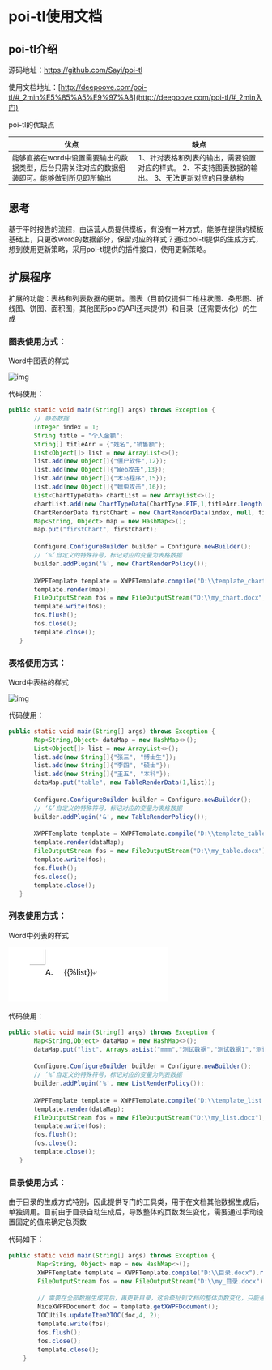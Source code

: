 # poi-tl使用文档

## poi-tl介绍

源码地址：https://github.com/Sayi/poi-tl

使用文档地址：[http://deepoove.com/poi-tl/#_2min%E5%85%A5%E9%97%A8](http://deepoove.com/poi-tl/#_2min入门)

poi-tl的优缺点

| 优点                                                         | 缺点                                                         |
| ------------------------------------------------------------ | ------------------------------------------------------------ |
| 能够直接在word中设置需要输出的数据类型，后台只需关注对应的数据组装即可。能够做到所见即所输出 | 1、针对表格和列表的输出，需要设置对应的样式。   2、不支持图表数据的输出。   3、无法更新对应的目录结构 |

## 思考

基于平时报告的流程，由运营人员提供模板，有没有一种方式，能够在提供的模板基础上，只更改word的数据部分，保留对应的样式？通过poi-tl提供的生成方式，想到使用更新策略，采用poi-tl提供的插件接口，使用更新策略。

## 扩展程序

扩展的功能：表格和列表数据的更新。图表（目前仅提供二维柱状图、条形图、折线图、饼图、面积图，其他图形poi的API还未提供）和目录（还需要优化）的生成

 

### 图表使用方式：

Word中图表的样式

![img](./images/clip_image002.jpg)

代码使用：

 ```java
public static void main(String[] args) throws Exception {
        // 静态数据
        Integer index = 1;
        String title = "个人金额";
        String[] titleArr = {"姓名","销售额"};
        List<Object[]> list = new ArrayList<>();
        list.add(new Object[]{"僵尸软件",12});
        list.add(new Object[]{"Web攻击",13});
        list.add(new Object[]{"木马程序",15});
        list.add(new Object[]{"蠕虫攻击",16});
        List<ChartTypeData> chartList = new ArrayList<>();
        chartList.add(new ChartTypeData(ChartType.PIE,1,titleArr.length - 1));
        ChartRenderData firstChart = new ChartRenderData(index, null, titleArr, list, chartList);
        Map<String, Object> map = new HashMap<>();
        map.put("firstChart", firstChart);

        Configure.ConfigureBuilder builder = Configure.newBuilder();
        // ‘%’自定义的特殊符号，标记对应的变量为表格数据
        builder.addPlugin('%', new ChartRenderPolicy());

        XWPFTemplate template = XWPFTemplate.compile("D:\\template_chart.docx", builder.build());
        template.render(map);
        FileOutputStream fos = new FileOutputStream("D:\\my_chart.docx");
        template.write(fos);
        fos.flush();
        fos.close();
        template.close();
    }
 ```



### 表格使用方式：

Word中表格的样式

![img](./images/clip_image004.jpg)

代码使用：

 ```java
public static void main(String[] args) throws Exception {
        Map<String,Object> dataMap = new HashMap<>();
        List<Object[]> list = new ArrayList<>();
        list.add(new String[]{"张三", "博士生"});
        list.add(new String[]{"李四", "硕士"});
        list.add(new String[]{"王五", "本科"});
        dataMap.put("table", new TableRenderData(1,list));

        Configure.ConfigureBuilder builder = Configure.newBuilder();
        // ‘&’自定义的特殊符号，标记对应的变量为表格数据
        builder.addPlugin('&', new TableRenderPolicy());

        XWPFTemplate template = XWPFTemplate.compile("D:\\template_table.docx", builder.build());
        template.render(dataMap);
        FileOutputStream fos = new FileOutputStream("D:\\my_table.docx");
        template.write(fos);
        fos.flush();
        fos.close();
        template.close();
    }
 ```



### 列表使用方式：

Word中列表的样式

![1583750671875](./images/1583750671875.png)

代码使用：

 ```java
public static void main(String[] args) throws Exception {
        Map<String,Object> dataMap = new HashMap<>();
        dataMap.put("list", Arrays.asList("mmm","测试数据","测试数据1","测试数据2"));

        Configure.ConfigureBuilder builder = Configure.newBuilder();
        // ‘%’自定义的特殊符号，标记对应的变量为列表数据
        builder.addPlugin('%', new ListRenderPolicy());

        XWPFTemplate template = XWPFTemplate.compile("D:\\template_list.docx", builder.build());
        template.render(dataMap);
        FileOutputStream fos = new FileOutputStream("D:\\my_list.docx");
        template.write(fos);
        fos.flush();
        fos.close();
        template.close();
    }
 ```



### 目录使用方式：

由于目录的生成方式特别，因此提供专门的工具类，用于在文档其他数据生成后，单独调用。目前由于目录自动生成后，导致整体的页数发生变化，需要通过手动设置固定的值来确定总页数

代码如下：

```java
public static void main(String[] args) throws Exception {
        Map<String, Object> map = new HashMap<>();
        XWPFTemplate template = XWPFTemplate.compile("D:\\目录.docx").render(map);
        FileOutputStream fos = new FileOutputStream("D:\\my_目录.docx");

        // 需要在全部数据生成完后，再更新目录，这会牵扯到文档的整体页数变化，只能通过固定数值调整
        NiceXWPFDocument doc = template.getXWPFDocument();
        TOCUtils.updateItem2TOC(doc,4, 2);
        template.write(fos);
        fos.flush();
        fos.close();
        template.close();
    }
```

